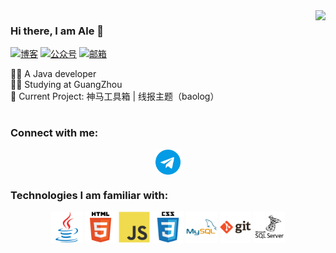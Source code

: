 <img align='right' src="https://github-readme-stats.vercel.app/api?username=paopao233&show_icons=true">

### Hi there, I am Ale 👋

[![博客](https://img.shields.io/static/v1?label=%E5%8D%9A%E5%AE%A2&message=blog.guluqiu.cc&color=orange&logo=bloglovin&style=flat-square&logoColor=white)](https://blog.guluqiu.ccp/)
[![公众号](https://img.shields.io/static/v1?label=公众号&message=来一颗咕噜球&color=07c160&logo=wechat&style=flat-square&logoColor=white)](https://github.com/paopao233/OnlineFreeApi/raw/main/%E6%89%AB%E7%A0%81_%E6%90%9C%E7%B4%A2%E8%81%94%E5%90%88%E4%BC%A0%E6%92%AD%E6%A0%B7%E5%BC%8F-%E6%A0%87%E5%87%86%E8%89%B2%E7%89%88.png)
[![邮箱](https://img.shields.io/static/v1?label=邮箱&message=%20zixingyx@gmail.com&color=5194f0&logo=gmail&style=flat-square&logoColor=white)](mailto:zixingyx@gmail.com)

👨‍💻 A Java developer<br/>
👨‍🎓 Studying at GuangZhou<br/>
🚧 Current Project: 神马工具箱 | 线报主题（baolog）

<h1></h1>

<h3 align="left">Connect with me:</h3>

<p align="center">
	<a href="https://t.me/parklot" target="_blank">
		<img align="center" src="https://github.com/ma-shamshiri/ma-shamshiri/raw/main/images/contacts/telegram.svg" alt="telegram" height="40" width="40" />
	</a>

</p>

<h3 align="left">Technologies I am familiar with:</h3>

<p align="center">
		<img align="center" src="https://raw.githubusercontent.com/devicons/devicon/master/icons/java/java-original.svg" alt="devicon" height="50" width="50" />
    <img align="center" src="https://raw.githubusercontent.com/devicons/devicon/master/icons/html5/html5-original-wordmark.svg" alt="devicon" height="50" width="50" />
    <img align="center" src="https://raw.githubusercontent.com/devicons/devicon/master/icons/javascript/javascript-original.svg" alt="devicon" height="50" width="50" />
		<img align="center" src="https://raw.githubusercontent.com/devicons/devicon/master/icons/css3/css3-original-wordmark.svg" alt="devicon" height="50" width="50" />
    <img align="center" src="https://raw.githubusercontent.com/devicons/devicon/master/icons/mysql/mysql-original-wordmark.svg" alt="devicon" height="50" width="50" />
    <img align="center" src="https://raw.githubusercontent.com/devicons/devicon/master/icons/git/git-original-wordmark.svg" alt="devicon" height="50" width="50" />
    <img align="center" src="https://raw.githubusercontent.com/devicons/devicon/master/icons/microsoftsqlserver/microsoftsqlserver-plain-wordmark.svg" alt="devicon" height="50" width="50" />
</p>

